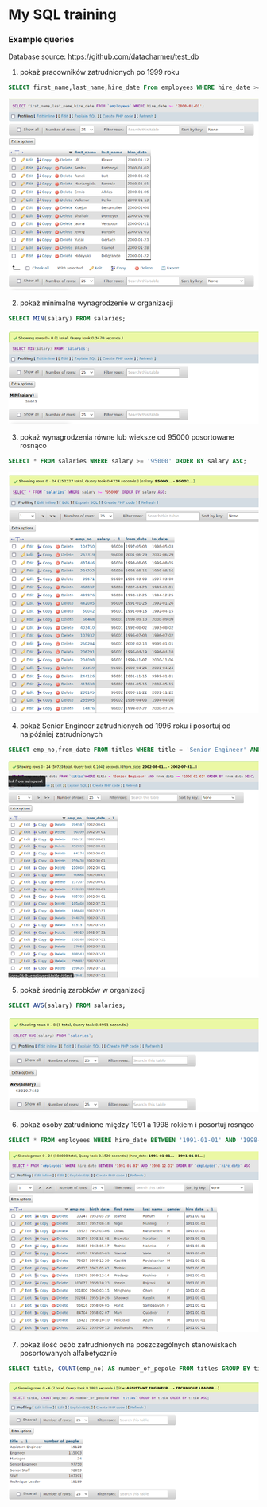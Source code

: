 # My SQL training
### Example queries
Database source: https://github.com/datacharmer/test_db

1. pokaż pracowników zatrudnionych po 1999 roku
```sql
SELECT first_name,last_name,hire_date From employees WHERE hire_date >= '2000-01-01';
```
![screen1](1.png)

2. pokaż minimalne wynagrodzenie w organizacji
```sql
SELECT MIN(salary) FROM salaries;
```
![screen2](2.png)

3. pokaż wynagrodzenia równe lub wieksze od 95000 posortowane rosnąco
```sql
SELECT * FROM salaries WHERE salary >= '95000' ORDER BY salary ASC;
```
![screen3](3.png)

4. pokaż Senior Engineer zatrudnionych od 1996 roku i posortuj od najpóźniej zatrudnionych
```sql
SELECT emp_no,from_date FROM titles WHERE title = 'Senior Engineer' AND from_date >= '1996-01-01' ORDER BY from_date DESC;
```
![screen4](4.png)

5. pokaż średnią zarobków w organizacji
```sql
SELECT AVG(salary) FROM salaries;
```
![screen5](5.png)

6. pokaż osoby zatrudnione między 1991 a 1998 rokiem i posortuj rosnąco
```sql
SELECT * FROM employees WHERE hire_date BETWEEN '1991-01-01' AND '1998-12-31' ORDER BY employees . hire_date ASC;
```
![screen6](6.png)

7. pokaż ilość osób zatrudnionych na poszczególnych stanowiskach posortowanych alfabetycznie
```sql
SELECT title, COUNT(emp_no) AS number_of_pepole FROM titles GROUP BY title ORDER BY title ASC;
```
![screen7](7.png)